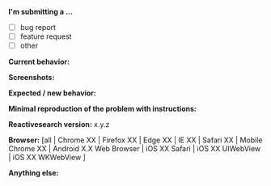 **I'm submitting a ...**
<!-- (check one with "x") -->
- [ ] bug report
- [ ] feature request
- [ ] other

**Current behavior:**
<!-- Describe how the bug manifests / how the current features are insufficient. Attach Screenshots if it helps -->

**Screenshots:**
<!-- Attach Screenshots if it helps -->

**Expected / new behavior:**
<!-- Describe what the behavior would be without the bug / how the feature would improve reactivesearch -->

**Minimal reproduction of the problem with instructions:**
<!--
If the current behavior is a bug or you can illustrate your feature request better with an example,
please provide the *STEPS TO REPRODUCE* and if possible a *MINIMAL DEMO* of the problem via
codepen.io or similar.
-->

**Reactivesearch version:** x.y.z
<!-- Check whether this is still an issue in the most recent stable version -->

**Browser:** [all | Chrome XX | Firefox XX | Edge XX | IE XX | Safari XX | Mobile Chrome XX | Android X.X Web Browser | iOS XX Safari | iOS XX UIWebView | iOS XX WKWebView ]
<!-- All browsers where this could be reproduced (and Operating System if relevant) -->

**Anything else:**
<!-- e.g. stacktraces, related issues, suggestions how to fix -->
